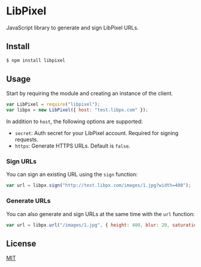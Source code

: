 # LibPixel

JavaScript library to generate and sign LibPixel URLs.

## Install

```bash
$ npm install libpixel
```

## Usage

Start by requiring the module and creating an instance of the client.

```js
var LibPixel = require("libpixel");
var libpx = new LibPixel({ host: "test.libpx.com" });
```

In addition to `host`, the following options are supported:

* `secret`: Auth secret for your LibPixel account. Required for signing requests.
* `https`: Generate HTTPS URLs. Default is `false`.

### Sign URLs

You can sign an existing URL using the `sign` function:

```js
var url = libpx.sign("http://test.libpx.com/images/1.jpg?width=400");
```

### Generate URLs

You can also generate and sign URLs at the same time with the `url` function:

```js
var url = libpx.url("/images/1.jpg", { height: 400, blur: 20, saturation: -80 });
```

## License

[MIT](LICENSE)
